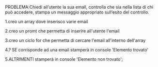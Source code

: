 PROBLEMA:Chiedi all’utente la sua email, controlla che sia nella lista di chi può accedere, stampa un messaggio appropriato sull’esito del controllo.

1.creo un array dove inserisco varie email

2.creo un promt che permetta di inserire all'utente l'email

3.creo un ciclo for che permetta di cercare l'email all'interno dell'array

4.? SE corrisponde ad una email stamperà in console 'Elemento trovato'

5.ALTRIMENTI stamperà in console 'Elemento non trovato';